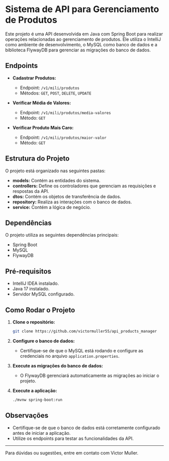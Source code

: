 # Sistema de API para Gerenciamento de Produtos

Este projeto é uma API desenvolvida em Java com Spring Boot para realizar operações relacionadas ao gerenciamento de produtos. Ele utiliza o IntelliJ como ambiente de desenvolvimento, o MySQL como banco de dados e a biblioteca FlywayDB para gerenciar as migrações do banco de dados.

## Endpoints

- **Cadastrar Produtos:**
  - Endpoint: `/v1/mili/produtos`
  - Métodos: `GET`, `POST`, `DELETE`, `UPDATE`

- **Verificar Média de Valores:**
  - Endpoint: `/v1/mili/produtos/media-valores`
  - Método: `GET`

- **Verificar Produto Mais Caro:**
  - Endpoint: `/v1/mili/produtos/maior-valor`
  - Método: `GET`

## Estrutura do Projeto

O projeto está organizado nas seguintes pastas:

- **models:** Contém as entidades do sistema.
- **controllers:** Define os controladores que gerenciam as requisições e respostas da API.
- **dtos:** Contém os objetos de transferência de dados.
- **repository:** Realiza as interações com o banco de dados.
- **service:** Contém a lógica de negócio.

## Dependências

O projeto utiliza as seguintes dependências principais:

- Spring Boot
- MySQL
- FlywayDB

## Pré-requisitos

- IntelliJ IDEA instalado.
- Java 17 instalado.
- Servidor MySQL configurado.

## Como Rodar o Projeto

1. **Clone o repositório:**
   ```bash
   git clone https://github.com/victormuller55/api_products_manager
   ```
2. **Configure o banco de dados:**
   - Certifique-se de que o MySQL está rodando e configure as credenciais no arquivo `application.properties`.

3. **Execute as migrações do banco de dados:**
   - O FlywayDB gerenciará automaticamente as migrações ao iniciar o projeto.

4. **Execute a aplicação:**
   ```bash
   ./mvnw spring-boot:run
   ```

## Observações

- Certifique-se de que o banco de dados está corretamente configurado antes de iniciar a aplicação.
- Utilize os endpoints para testar as funcionalidades da API.

---

Para dúvidas ou sugestões, entre em contato com Victor Muller.
